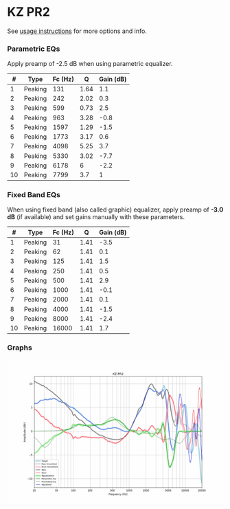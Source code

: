 # KZ PR2
See [usage instructions](https://github.com/jaakkopasanen/AutoEq#usage) for more options and info.

### Parametric EQs
Apply preamp of -2.5 dB when using parametric equalizer.

|   # | Type    |   Fc (Hz) |    Q |   Gain (dB) |
|-----|---------|-----------|------|-------------|
|   1 | Peaking |       131 | 1.64 |         1.1 |
|   2 | Peaking |       242 | 2.02 |         0.3 |
|   3 | Peaking |       599 | 0.73 |         2.5 |
|   4 | Peaking |       963 | 3.28 |        -0.8 |
|   5 | Peaking |      1597 | 1.29 |        -1.5 |
|   6 | Peaking |      1773 | 3.17 |         0.6 |
|   7 | Peaking |      4098 | 5.25 |         3.7 |
|   8 | Peaking |      5330 | 3.02 |        -7.7 |
|   9 | Peaking |      6178 | 6    |        -2.2 |
|  10 | Peaking |      7799 | 3.7  |         1   |

### Fixed Band EQs
When using fixed band (also called graphic) equalizer, apply preamp of **-3.0 dB** (if available) and set gains manually with these parameters.

|   # | Type    |   Fc (Hz) |    Q |   Gain (dB) |
|-----|---------|-----------|------|-------------|
|   1 | Peaking |        31 | 1.41 |        -3.5 |
|   2 | Peaking |        62 | 1.41 |         0.1 |
|   3 | Peaking |       125 | 1.41 |         1.5 |
|   4 | Peaking |       250 | 1.41 |         0.5 |
|   5 | Peaking |       500 | 1.41 |         2.9 |
|   6 | Peaking |      1000 | 1.41 |        -0.1 |
|   7 | Peaking |      2000 | 1.41 |         0.1 |
|   8 | Peaking |      4000 | 1.41 |        -1.5 |
|   9 | Peaking |      8000 | 1.41 |        -2.4 |
|  10 | Peaking |     16000 | 1.41 |         1.7 |

### Graphs
![](./KZ%20PR2.png)
